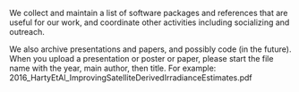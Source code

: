 We collect and maintain a list of software packages and references that are useful for our work,
and coordinate other activities including socializing and outreach.

We also archive presentations and papers, and possibly code (in the future).
When you upload a presentation or poster or paper,
please start the file name with the year, main author, then title.
For example: 2016_HartyEtAl_ImprovingSatelliteDerivedIrradianceEstimates.pdf
